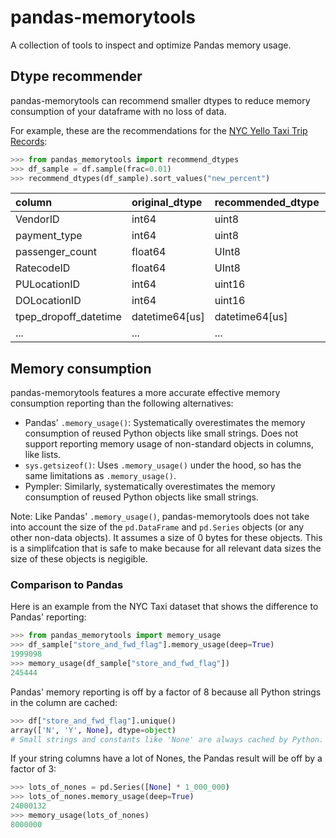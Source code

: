 # pandas-memorytools

A collection of tools to inspect and optimize Pandas memory usage.

## Dtype recommender

pandas-memorytools can recommend smaller dtypes to reduce memory consumption of your dataframe with no loss of data.

For example, these are the recommendations for the [NYC Yello Taxi Trip Records](https://www.nyc.gov/site/tlc/about/tlc-trip-record-data.page):

```py
>>> from pandas_memorytools import recommend_dtypes
>>> df_sample = df.sample(frac=0.01)
>>> recommend_dtypes(df_sample).sort_values("new_percent")
```

| column                | original_dtype   | recommended_dtype   |   new_percent |   original_bytes |   new_bytes |
|:----------------------|:-----------------|:--------------------|--------------:|-----------------:|------------:|
| VendorID              | int64            | uint8               |         0.125 |          2453416 |      306677 |
| payment_type          | int64            | uint8               |         0.125 |          2453416 |      306677 |
| passenger_count       | float64          | UInt8               |         0.25  |          2453416 |      613354 |
| RatecodeID            | float64          | UInt8               |         0.25  |          2453416 |      613354 |
| PULocationID          | int64            | uint16              |         0.25  |          2453416 |      613354 |
| DOLocationID          | int64            | uint16              |         0.25  |          2453416 |      613354 |
| tpep_dropoff_datetime | datetime64[us]   | datetime64[us]      |         1     |          2453416 |     2453416 |
| ...                   | ...              | ...                 |         ...   |              ... |         ... |

## Memory consumption

pandas-memorytools features a more accurate effective memory consumption reporting than the following alternatives:

- Pandas' `.memory_usage()`: Systematically overestimates the memory consumption of reused Python objects like small strings.
  Does not support reporting memory usage of non-standard objects in columns, like lists.
- `sys.getsizeof()`: Uses `.memory_usage()` under the hood, so has the same limitations as `.memory_usage()`.
- Pympler: Similarly, systematically overestimates the memory consumption of reused Python objects like small strings.

Note: Like Pandas' `.memory_usage()`, pandas-memorytools does not take into account the size of the `pd.DataFrame` and `pd.Series` objects (or any other non-data objects).
It assumes a size of 0 bytes for these objects. This is a simplifcation that is safe to make because for all relevant data sizes the size of these objects is negigible.


### Comparison to Pandas

Here is an example from the NYC Taxi dataset that shows the difference to Pandas' reporting:


```py
>>> from pandas_memorytools import memory_usage
>>> df_sample["store_and_fwd_flag"].memory_usage(deep=True)
1999098
>>> memory_usage(df_sample["store_and_fwd_flag"])
245444
```

Pandas' memory reporting is off by a factor of 8 because all Python strings in the column are cached:


```py
>>> df["store_and_fwd_flag"].unique()
array(['N', 'Y', None], dtype=object)
# Small strings and constants like 'None' are always cached by Python.
```

If your string columns have a lot of Nones, the Pandas result will be off by a factor of 3:

```py
>>> lots_of_nones = pd.Series([None] * 1_000_000)
>>> lots_of_nones.memory_usage(deep=True)
24000132
>>> memory_usage(lots_of_nones)
8000000
```
